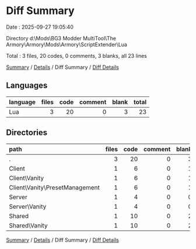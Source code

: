 # Diff Summary

Date : 2025-09-27 19:05:40

Directory d:\\Mods\\BG3 Modder MultiTool\\The Armory\\Armory\\Mods\\Armory\\ScriptExtender\\Lua

Total : 3 files,  20 codes, 0 comments, 3 blanks, all 23 lines

[Summary](results.md) / [Details](details.md) / Diff Summary / [Diff Details](diff-details.md)

## Languages
| language | files | code | comment | blank | total |
| :--- | ---: | ---: | ---: | ---: | ---: |
| Lua | 3 | 20 | 0 | 3 | 23 |

## Directories
| path | files | code | comment | blank | total |
| :--- | ---: | ---: | ---: | ---: | ---: |
| . | 3 | 20 | 0 | 3 | 23 |
| Client | 1 | 6 | 0 | 1 | 7 |
| Client\\Vanity | 1 | 6 | 0 | 1 | 7 |
| Client\\Vanity\\PresetManagement | 1 | 6 | 0 | 1 | 7 |
| Server | 1 | 4 | 0 | 0 | 4 |
| Server\\Vanity | 1 | 4 | 0 | 0 | 4 |
| Shared | 1 | 10 | 0 | 2 | 12 |
| Shared\\Vanity | 1 | 10 | 0 | 2 | 12 |

[Summary](results.md) / [Details](details.md) / Diff Summary / [Diff Details](diff-details.md)